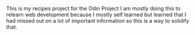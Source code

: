 This is my recipes project for the Odin Project
I am mostly doing this to relearn web development
because I mostly self learned but learned that 
I had missed out on a lot of important information 
so this is a way to solidify that.
